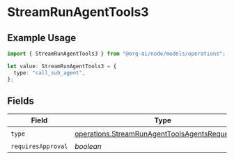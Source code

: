 # StreamRunAgentTools3

## Example Usage

```typescript
import { StreamRunAgentTools3 } from "@orq-ai/node/models/operations";

let value: StreamRunAgentTools3 = {
  type: "call_sub_agent",
};
```

## Fields

| Field                                                                                                              | Type                                                                                                               | Required                                                                                                           | Description                                                                                                        |
| ------------------------------------------------------------------------------------------------------------------ | ------------------------------------------------------------------------------------------------------------------ | ------------------------------------------------------------------------------------------------------------------ | ------------------------------------------------------------------------------------------------------------------ |
| `type`                                                                                                             | [operations.StreamRunAgentToolsAgentsRequestType](../../models/operations/streamrunagenttoolsagentsrequesttype.md) | :heavy_check_mark:                                                                                                 | N/A                                                                                                                |
| `requiresApproval`                                                                                                 | *boolean*                                                                                                          | :heavy_minus_sign:                                                                                                 | N/A                                                                                                                |